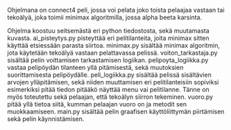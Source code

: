 Ohjelmana on connect4 peli, jossa voi pelata joko toista pelaajaa vastaan tai tekoälyä, joka toimii minimax algoritmilla, jossa alpha beeta karsinta.

Ohjelma koostuu seitsemästä eri python tiedostosta, sekä muutamasta kuvasta. 
ai_pisteytys.py pisteyttää eri pelitilanteita, joita minimax sitten käyttää etsiessään parasta siirtoa.
minimax.py sisältää minimax algoritmin, jota käytetään tekoälyä vastaan pelattavassa pelissä.
voiton_tarkastaja.py sisältää pelin voittamisen tarkastamisen logiikan.
pelipoyta_logiikka.py vastaa pelipöydän tilanteen yllä pitämisestä, sekä muutoksien suorittamisesta pelipöydälle.
peli_logiikka.py sisältää pelissä sisältävien arvojen ylläpitämisen, sekä niiden muuttamisen eri pelitilanteisiin sopiviksi esimerkiksi pitää tiedon pitääkö näyttää menu vai pelitilanne. Tänne on myös toteutettu sekä pelaajan, että tekoälyn siirron tekeminen.
vuoro.py pitää yllä tietoa siitä, kumman pelaajan vuoro on ja metodit sen muokkaamiseen.
main.py sisältää pelin graafisen käyttöliittymän piirtämisen sekä pelin käynnistämisen.